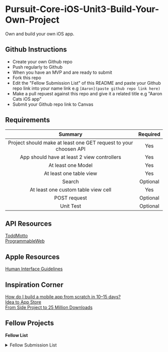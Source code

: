 # Pursuit-Core-iOS-Unit3-Build-Your-Own-Project
Own and build your own iOS app.

## Github Instructions 

- Create your own Github repo
- Push regularly to Github 
- When you have an MVP and are ready to submit
- Fork this repo
- Edit the "Fellow Submission List" of this README and paste your Github repo link
  into your name link e.g ```[Aaron](paste github repo link here)```   
- Make a pull repuest against this repo and give it a related title e.g "Aaron Cats iOS app"
- Submit your Github repo link to Canvas 

## Requirements 


| Summary | Required |
|:----:|:----:|
| Project should make at least one GET request to your choosen API | Yes |
| App should have at least 2 view controllers | Yes |
|  At least one Model | Yes |
| At least one table view | Yes | 
| Search | Optional |
| At least one custom table view cell | Yes | 
| POST request | Optional | 
| Unit Test | Optional | 


## API Resources 

[ToddMotto](https://github.com/toddmotto/public-apis)  
[ProgrammableWeb](https://www.programmableweb.com/apis)  

## Apple Resources 

[Human Interface Guidelines](https://developer.apple.com/design/human-interface-guidelines/ios/overview/themes/)  

## Inspiration Corner 

[How do I build a mobile app from scratch in 10–15 days?](https://www.quora.com/How-do-I-build-a-mobile-app-from-scratch-in-10%E2%80%9315-days-An-iOS-app-is-the-first-priority-followed-by-an-Android-platform-app)   
[Idea to App Store](https://uxdesign.cc/from-idea-to-app-store-building-my-first-ios-app-with-react-native-c64f1ed76fca)       
[From Side Project to 25 Million Downloads](https://medium.com/@codecademy/from-side-project-to-25-million-downloads-9e43c17cc245)     

## Fellow Projects 

**Fellow List**   
<details> 
  <summary>Fellow Submission List</summary> 
  
[Aaron](https://github.com/AaronCab/API-Project)  
[Alfredo]()  
[Alyson](https://github.com/alysonabril/2018holidayProject)  
[Antonio]()  
[Ashli]()  
[Biron](https://github.com/BironSu/PokeDex)  
[Diego]()  
[Elizabeth](https://github.com/EliPeraza/GhibliMoviesInfo)  
[Genesis]()  
[Ian](https://github.com/IanKBailey/Build-Your-own-Project)  
[Ibraheem]()  
[Jabeen](https://github.com/JabeenCheema/CMProject)  
[Jane]()  
[Jason](https://github.com/JasonD4/HolidayProject)  
[Jeffrey]()  
[Jevon]()  
[Jian](https://github.com/JianTing-Li/CatLover)  
[Jose]()  
[Kathy](https://github.com/Marte14/YourEnviroment)  
[Joshua](https://github.com/JoshuaViera/RickAndMorty)  
[Kevin]()  
[Leandro](https://github.com/leandrowauters/UFC-Project)  
[Manolova]()  
[Matthew]()  
[Oniel](https://github.com/onielrosario/APIClientAssignment)  
[Nathalie](https://github.com/natmess/API-Project)  
[Matthew](https://github.com/MattHuie/PokemonTCGApp)  
[Olimpia](https://github.com/Olimpia1988/NasaPics)  
[Pritesh](https://github.com/PNadiadhara/DnDSpellTomb)  
[Ramu]()  
[Raymond](https://github.com/Donkemezuo/LiveSoccerUpdateApp)  
[Stephanie](https://github.com/SLRAM/Pursuit-Core-iOS-Build-Your-Own-Project)  
[Tingxin]()  
[Yaz]()  
  
</details> 


